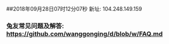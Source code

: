 ##2018年09月28日07时12分07秒 新址: 104.248.149.159
### 兔友常见问题及解答: https://github.com/wanggonging/d/blob/w/FAQ.md
